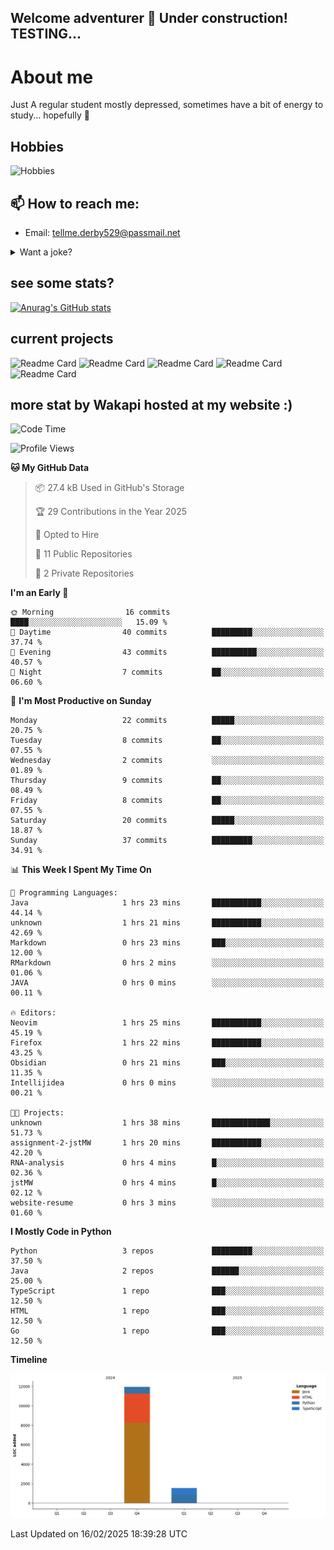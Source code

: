 ## Welcome adventurer 👋  Under construction!  TESTING...  

# About me
Just A regular student mostly depressed, sometimes have a bit of energy to study... hopefully 🥲
## Hobbies
 ![Hobbies](https://img.shields.io/badge/Hobbies-Reading%20|%20Tar%20|%20Gym%20|%20Cooking%20|%20Walk'nTalk-FF69B4?style=for-the-badge&color=red)

## 📫 How to reach me: 
-  Email: tellme.derby529@passmail.net
<details>
 
<summary>Want a joke?</summary>

<!-- Start of jokes card -->
Thanks to <img width="20" hight="20" alt="github_ABSphreak_profile_picture" src="https://github.com/ABSphreak.png">
</br>
<img width="2000" hight="2000" src="https://readme-jokes.vercel.app/api">
<!-- end of jokes card -->

</details>

## see some stats?
[![Anurag's GitHub stats](https://github-readme-stats.vercel.app/api?username=jstMW&theme=ambient_gradient)]()

## current projects 
![Readme Card](https://github-readme-stats.vercel.app/api/pin/?username=jstMW&repo=NoobyAPI&theme=ambient_gradient)
![Readme Card](https://github-readme-stats.vercel.app/api/pin/?username=jstMW&repo=newface&theme=ambient_gradient)
![Readme Card](https://github-readme-stats.vercel.app/api/pin/?username=jstMW&repo=newsoul&theme=ambient_gradient)
![Readme Card](https://github-readme-stats.vercel.app/api/pin/?username=jstMW&repo=tackleet&theme=ambient_gradient)
![Readme Card](https://github-readme-stats.vercel.app/api/pin/?username=jstMW&repo=waka-readme-stats&theme=ambient_gradient)



## more stat by Wakapi hosted at my website :)
<!--START_SECTION:waka-->
![Code Time](http://img.shields.io/badge/Code%20Time-29%20hrs%2045%20mins-blue)

![Profile Views](http://img.shields.io/badge/Profile%20Views-0-blue)

**🐱 My GitHub Data** 

> 📦 27.4 kB Used in GitHub's Storage 
 > 
> 🏆 29 Contributions in the Year 2025
 > 
> 💼 Opted to Hire
 > 
> 📜 11 Public Repositories 
 > 
> 🔑 2 Private Repositories 
 > 
**I'm an Early 🐤** 

```text
🌞 Morning                16 commits          ████░░░░░░░░░░░░░░░░░░░░░   15.09 % 
🌆 Daytime                40 commits          █████████░░░░░░░░░░░░░░░░   37.74 % 
🌃 Evening                43 commits          ██████████░░░░░░░░░░░░░░░   40.57 % 
🌙 Night                  7 commits           ██░░░░░░░░░░░░░░░░░░░░░░░   06.60 % 
```
📅 **I'm Most Productive on Sunday** 

```text
Monday                   22 commits          █████░░░░░░░░░░░░░░░░░░░░   20.75 % 
Tuesday                  8 commits           ██░░░░░░░░░░░░░░░░░░░░░░░   07.55 % 
Wednesday                2 commits           ░░░░░░░░░░░░░░░░░░░░░░░░░   01.89 % 
Thursday                 9 commits           ██░░░░░░░░░░░░░░░░░░░░░░░   08.49 % 
Friday                   8 commits           ██░░░░░░░░░░░░░░░░░░░░░░░   07.55 % 
Saturday                 20 commits          █████░░░░░░░░░░░░░░░░░░░░   18.87 % 
Sunday                   37 commits          █████████░░░░░░░░░░░░░░░░   34.91 % 
```


📊 **This Week I Spent My Time On** 

```text
💬 Programming Languages: 
Java                     1 hrs 23 mins       ███████████░░░░░░░░░░░░░░   44.14 % 
unknown                  1 hrs 21 mins       ███████████░░░░░░░░░░░░░░   42.69 % 
Markdown                 0 hrs 23 mins       ███░░░░░░░░░░░░░░░░░░░░░░   12.00 % 
RMarkdown                0 hrs 2 mins        ░░░░░░░░░░░░░░░░░░░░░░░░░   01.06 % 
JAVA                     0 hrs 0 mins        ░░░░░░░░░░░░░░░░░░░░░░░░░   00.11 % 

🔥 Editors: 
Neovim                   1 hrs 25 mins       ███████████░░░░░░░░░░░░░░   45.19 % 
Firefox                  1 hrs 22 mins       ███████████░░░░░░░░░░░░░░   43.25 % 
Obsidian                 0 hrs 21 mins       ███░░░░░░░░░░░░░░░░░░░░░░   11.35 % 
Intellijidea             0 hrs 0 mins        ░░░░░░░░░░░░░░░░░░░░░░░░░   00.21 % 

🐱‍💻 Projects: 
unknown                  1 hrs 38 mins       █████████████░░░░░░░░░░░░   51.73 % 
assignment-2-jstMW       1 hrs 20 mins       ███████████░░░░░░░░░░░░░░   42.20 % 
RNA-analysis             0 hrs 4 mins        █░░░░░░░░░░░░░░░░░░░░░░░░   02.36 % 
jstMW                    0 hrs 4 mins        █░░░░░░░░░░░░░░░░░░░░░░░░   02.12 % 
website-resume           0 hrs 3 mins        ░░░░░░░░░░░░░░░░░░░░░░░░░   01.60 % 
```

**I Mostly Code in Python** 

```text
Python                   3 repos             █████████░░░░░░░░░░░░░░░░   37.50 % 
Java                     2 repos             ██████░░░░░░░░░░░░░░░░░░░   25.00 % 
TypeScript               1 repo              ███░░░░░░░░░░░░░░░░░░░░░░   12.50 % 
HTML                     1 repo              ███░░░░░░░░░░░░░░░░░░░░░░   12.50 % 
Go                       1 repo              ███░░░░░░░░░░░░░░░░░░░░░░   12.50 % 
```



**Timeline**

![Lines of Code chart](https://raw.githubusercontent.com/jstMW/jstMW/main/assets/bar_graph.png)


 Last Updated on 16/02/2025 18:39:28 UTC
<!--END_SECTION:waka-->
